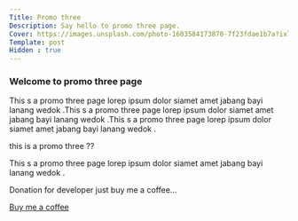 ```yaml
---
Title: Promo three
Description: Say hello to promo three page.
Cover: https://images.unsplash.com/photo-1603584173870-7f23fdae1b7a?ixlib=rb-4.0.3&ixid=M3wxMjA3fDB8MHxwaG90by1wYWdlfHx8fGVufDB8fHx8fA%3D%3D&auto=format&fit=crop&w=1469&q=80
Template: post
Hidden : true
---
```


### Welcome to promo three page

This s a promo three page lorep ipsum dolor siamet amet jabang bayi lanang wedok .This s a promo three page lorep ipsum dolor siamet amet jabang bayi lanang wedok .This s a promo three page lorep ipsum dolor siamet amet jabang bayi lanang wedok .

this is a promo three  ??

This s a promo three page lorep ipsum dolor siamet amet jabang bayi lanang wedok .


Donation for developer just buy me a coffee... 

<a href="https://app.midtrans.com/payment-links/1647457988722" role="button" class="contrast outline">Buy me a coffee</a>